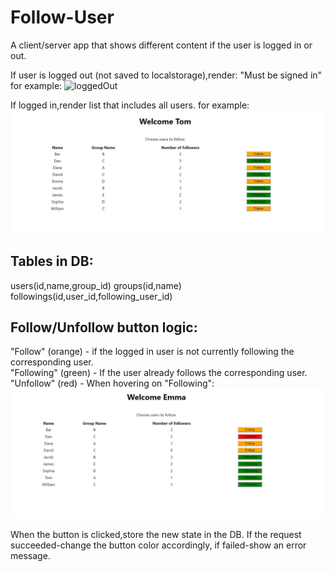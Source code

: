 # Follow-User

A client/server app that shows different content if the user is logged in or out.

If user is logged out (not saved to localstorage),render:
"Must be signed in"
for example:
![loggedOut](loggedOut.JPG)

If logged in,render list that includes all users. for example:
![loggedIn](loggedIn.JPG)

## Tables in DB:

users(id,name,group_id)
groups(id,name)
followings(id,user_id,following_user_id)

## Follow/Unfollow button logic:
"Follow" (orange) - if the logged in user is not currently following the corresponding user.
</br>
"Following" (green) - If the user already follows the corresponding user.</br>
"Unfollow" (red) - When hovering on "Following":</br>
![Unfollow](Unfollow.JPG)


When the button is clicked,store the new state in the DB.
If the request succeeded-change the button color accordingly, if failed-show an error message.
